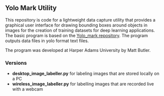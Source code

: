 ## Yolo Mark Utility

This repository is code for a lightweight data capture utility that provides a graphical user interface for drawing bounding boxes around objects in images for the creation of training datasets for deep learning applications.  The basic program is based on the [Yolo_mark repository](https://github.com/AlexeyAB/Yolo_mark).  The program outputs data files in yolo format text files.

The program was developed at Harper Adams University by Matt Butler.

### Versions

- **desktop_image_labeller.py** for labeling images that are stored locally on a PC
- **wireless_image_labeller.py** for labelling images that are recorded live with a webcam
